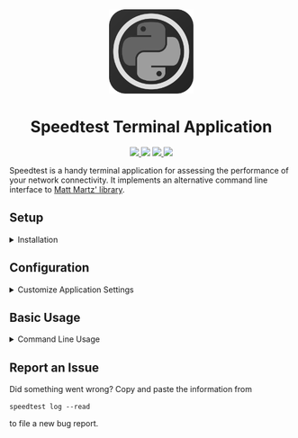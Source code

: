 <p align="center">
  <a title="Project Logo">
    <img height="150" style="margin-top:15px" src="https://raw.githubusercontent.com/hentai-chan/speedtest/master/speedtest.svg">
  </a>
</p>

<h1 align="center">Speedtest Terminal Application</h1>

<p align="center">
    <a href="https://github.com/hentai-chan/speedtest" title="Release Version">
        <img src="https://img.shields.io/badge/Release-1.0.5%20-blue">
    </a>
    <a title="Supported Python Versions">
        <img src="https://img.shields.io/badge/Python-3.8%20-blue">
    </a>
    <a href="https://www.gnu.org/licenses/gpl-3.0.en.html" title="License Information" target="_blank" rel="noopener noreferrer">
        <img src="https://img.shields.io/badge/License-GPLv3-blue.svg">
    </a>
    <a href="https://archive.softwareheritage.org/browse/origin/?origin_url=https://github.com/hentai-chan/speedtest.git" title="Software Heritage Archive" target="_blank" rel="noopener noreferrer">
        <img src="https://archive.softwareheritage.org/badge/origin/https://github.com/hentai-chan/speedtest.git/">
    </a>
</p>

Speedtest is a handy terminal application for assessing the performance of your
network connectivity. It implements an alternative command line interface to
[Matt Martz' library](https://github.com/sivel/speedtest-cli).

## Setup

<details>
<summary>Installation</summary>

[pipx](https://pypa.github.io/pipx/) is the recommended way to install
Python applications in an isolated environment:

```cli
pipx install git+https://github.com/hentai-chan/speedtest.git
```

Fire up a debug build in `./venv`:

```cli
git clone https://github.com/hentai-chan/speedtest.git
cd ./speedtest
python -m venv venv/
source venv/bin/activate
pip install -e .
```

</details>

## Configuration

<details>
<summary>Customize Application Settings</summary>

**Optional**: Set default settings for `ping` and `bandwidth` tests. Run

```cli
speedtest config --help
```

to discover all available customizations.

**Example**: Set how many times to attempt the ping:

```cli
# defaults to 4
speedtest config --count=8
```

</details>

## Basic Usage

<details>
<summary>Command Line Usage</summary>

Execute ping test 100 times using `bing` as target and store the results to disk:

```cli
speedtest ping --count=100 --target=www.bing.com --save
```

View help page for `bandwidth`:

```cli
speedtest bandwidth --help
```

Plot previous bandwidth tests:

```cli
speedtest plot --history=bandwidth
```

Reset your application history:

```cli
speedtest config --reset=bandwidth
```

</details>

## Report an Issue

Did something went wrong? Copy and paste the information from

```cli
speedtest log --read
```

to file a new bug report.
